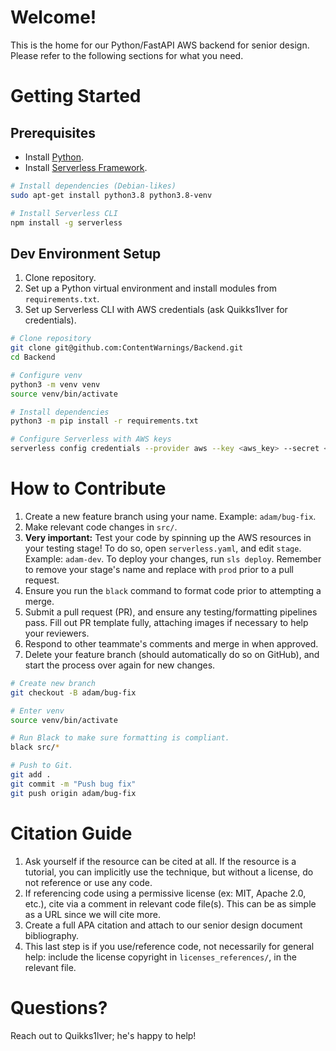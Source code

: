 # Welcome!
This is the home for our Python/FastAPI AWS backend for senior design. Please refer to the following sections for what you need.

# Getting Started

## Prerequisites
- Install [Python](https://www.python.org/).
- Install [Serverless Framework](https://www.serverless.com/).

```sh
# Install dependencies (Debian-likes)
sudo apt-get install python3.8 python3.8-venv

# Install Serverless CLI
npm install -g serverless
```


## Dev Environment Setup
1. Clone repository.
2. Set up a Python virtual environment and install modules from `requirements.txt`.
3. Set up Serverless CLI with AWS credentials (ask Quikks1lver for credentials).

```sh
# Clone repository
git clone git@github.com:ContentWarnings/Backend.git
cd Backend

# Configure venv
python3 -m venv venv
source venv/bin/activate

# Install dependencies
python3 -m pip install -r requirements.txt

# Configure Serverless with AWS keys
serverless config credentials --provider aws --key <aws_key> --secret <aws_secret>
```

# How to Contribute
1. Create a new feature branch using your name. Example: `adam/bug-fix`.
2. Make relevant code changes in `src/`.
3. **Very important:** Test your code by spinning up the AWS resources in your testing stage! To do so, open `serverless.yaml`, and edit `stage`. Example: `adam-dev`. To deploy your changes, run `sls deploy`. Remember to remove your stage's name and replace with `prod` prior to a pull request.
4. Ensure you run the `black` command to format code prior to attempting a merge.
5. Submit a pull request (PR), and ensure any testing/formatting pipelines pass. Fill out PR template fully, attaching images if necessary to help your reviewers.
6. Respond to other teammate's comments and merge in when approved.
7. Delete your feature branch (should automatically do so on GitHub), and start the process over again for new changes.

```sh
# Create new branch
git checkout -B adam/bug-fix

# Enter venv
source venv/bin/activate

# Run Black to make sure formatting is compliant.
black src/*

# Push to Git.
git add .
git commit -m "Push bug fix"
git push origin adam/bug-fix
```

# Citation Guide

1. Ask yourself if the resource can be cited at all. If the resource is a tutorial, you can implicitly use the technique, but without a license, do not reference or use any code.
2. If referencing code using a permissive license (ex: MIT, Apache 2.0, etc.), cite via a comment in relevant code file(s). This can be as simple as a URL since we will cite more.
3. Create a full APA citation and attach to our senior design document bibliography.
4. This last step is if you use/reference code, not necessarily for general help: include the license copyright in `licenses_references/`, in the relevant file.

# Questions?
Reach out to Quikks1lver; he's happy to help!

